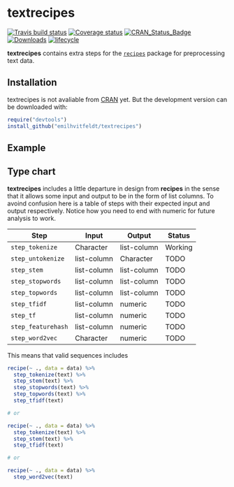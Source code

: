 
<!-- README.md is generated from README.Rmd. Please edit that file -->

# textrecipes

[![Travis build
status](https://travis-ci.org/EmilHvitfeldt/textrecipes.svg?branch=master)](https://travis-ci.org/EmilHvitfeldt/textrecipes)
[![Coverage
status](https://codecov.io/gh/EmilHvitfeldt/textrecipes/branch/master/graph/badge.svg)](https://codecov.io/github/EmilHvitfeldt/textrecipes?branch=master)
[![CRAN\_Status\_Badge](http://www.r-pkg.org/badges/version/textrecipes)](http://cran.r-project.org/web/packages/textrecipes)
[![Downloads](http://cranlogs.r-pkg.org/badges/textrecipes)](http://cran.rstudio.com/package=textrecipes)
[![lifecycle](https://img.shields.io/badge/lifecycle-experimental-orange.svg)](https://www.tidyverse.org/lifecycle/#experimental)

**textrecipes** contains extra steps for the
[`recipes`](http://cran.rstudio.com/package=recipes) package for
preprocessing text data.

## Installation

textrecipes is not avaliable from [CRAN](https://CRAN.R-project.org)
yet. But the development version can be downloaded with:

``` r
require("devtools")
install_github("emilhvitfeldt/textrecipes")
```

## Example

## Type chart

**textrecipes** includes a little departure in design from **recipes**
in the sense that it allows some input and output to be in the form of
list columns. To avoind confusion here is a table of steps with their
expected input and output respectively. Notice how you need to end with
numeric for future analysis to work.

| Step               | Input       | Output      | Status  |
| ------------------ | ----------- | ----------- | ------- |
| `step_tokenize`    | Character   | list-column | Working |
| `step_untokenize`  | list-column | Character   | TODO    |
| `step_stem`        | list-column | list-column | TODO    |
| `step_stopwords`   | list-column | list-column | TODO    |
| `step_topwords`    | list-column | list-column | TODO    |
| `step_tfidf`       | list-column | numeric     | TODO    |
| `step_tf`          | list-column | numeric     | TODO    |
| `step_featurehash` | list-column | numeric     | TODO    |
| `step_word2vec`    | Character   | numeric     | TODO    |

This means that valid sequences includes

``` r
recipe(~ ., data = data) %>%
  step_tokenize(text) %>%
  step_stem(text) %>%
  step_stopwords(text) %>%
  step_topwords(text) %>%
  step_tfidf(text)

# or

recipe(~ ., data = data) %>%
  step_tokenize(text) %>%
  step_stem(text) %>%
  step_tfidf(text)

# or

recipe(~ ., data = data) %>%
  step_word2vec(text)
```
